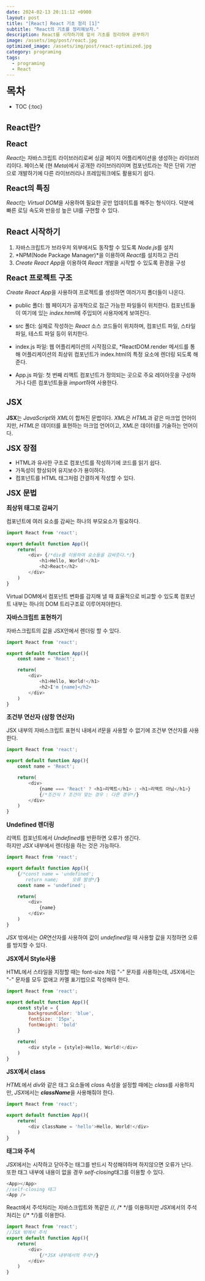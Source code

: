 ```yaml
---
date: 2024-02-13 20:11:12 +0900
layout: post
title: "[React] React 기초 정리 [1]"
subtitle: "React의 기초를 정리해보자."
description: React를 시작하기에 앞서 기초를 정리하여 공부하기
image: /assets/img/post/react.jpg
optimized_image: /assets/img/post/react-optimized.jpg
category: programing
tags:
  - programing
  - React
---
```


<span style="font-size:1.9em; font-weight:bold;">목차</span>
* TOC
{:toc}


## React란?

<span style="font-size:1.4em; font-weight:bold;">React</span>

*React*는 자바스크립트 라이브러리로써 싱글 페이지 어플리케이션을 생성하는 라이브러리이다. 페이스북 (현 *Meta*)에서 공개한 라이브러리이며 컴포넌트라는 작은 단위 기반으로 개발하기에 다른 라이브러리나 프레임워크에도 활용되기 쉽다.


<span style="font-size:1.4em; font-weight:bold;">React의 특징</span>

*React*는 *Virtual DOM*을 사용하여 필요한 곳만 업데이트를 해주는 형식이다. 덕분에 빠른 로딩 속도와 반응성 높은 UI를 구현할 수 있다.


## React 시작하기
1. 자바스크립트가 브라우저 외부에서도 동작할 수 있도록 *Node.js*를 설치
2. *NPM(Node Package Manager)*을 이용하여 *React*를 설치하고 관리
3. *Create React App*을 이용하여 *React* 개발을 시작할 수 있도록 환경을 구성


<span style="font-size:1.4em; font-weight:bold;">React 프로젝트 구조</span>

*Create React App*을 사용하여 프로젝트를 생성하면 여러가지 폴더들이 나온다.

 - public 폴더: 웹 페이지가 공개적으로 접근 가능한 파일들이 위치한다. 컴포넌트들이 여기에 있는 *index.html*에 주입되어 사용자에게 보여진다. 

 - src 폴더: 실제로 작성하는 *React* 소스 코드들이 위치하며, 컴포넌트 파일, 스타일 파일, 테스트 파일 등이 위치한다.

 - index.js 파일: 웹 어플리케이션의 시작점으로, *ReactDOM.render 메서드를 통해 어플리케이션의 최상위 컴포넌트가 index.html의 특정 요소에 렌더링 되도록 해준다.

 - App.js 파일: 첫 번째 리액트 컴포넌트가 정의되는 곳으로 주요 레이아웃을 구성하거나 다른 컴포넌트들을 *import*하여 사용한다. 


## JSX
**JSX**는 *JavaScript*와 *XML*이 합쳐진 문법이다.
*XML*은 *HTML*과 같은 마크업 언어이지만, *HTML*은 데이터를 표현하는 마크업 언어이고, *XML*은 데이터를 기술하는 언어이다.

<span style="font-size:1.4em; font-weight:bold;">JSX 장점</span>

- HTML과 유사한 구조로 컴포넌트를 작성하기에 코드를 읽기 쉽다.
- 가독성이 향상되어 유지보수가 용이하다.
- 컴포넌트를 HTML 태그처럼 간결하게 작성할 수 있다.

<span style="font-size:1.4em; font-weight:bold;">JSX 문법</span>

<span style="font-size:1.1em; font-weight:bold;">최상위 태그로 감싸기</span>

컴포넌트에 여러 요소를 감싸는 하나의 부모요소가 필요하다.
```js
import React from 'react';

export default function App(){
    return(
        <div> {/*div를 이용하여 요소들을 감싸준다.*/}
            <h1>Hello, World!</h1>
            <h2>React</h2>
        </div>
    )
}
```
Virtual DOM에서 컴포넌트 변화를 감지해 낼 때 효율적으로 비교할 수 있도록 컴포넌트 내부는 하나의 DOM 트리구조로 이루어져야한다.


<span style="font-size:1.1em; font-weight:bold;">자바스크립트 표현하기</span>

자바스크립트의 값을 JSX안에서 렌더링 할 수 있다.
```js
import React from 'react';

export default function App(){
    const name = 'React';

    return(
        <div>
            <h1>Hello, World!</h1>
            <h2>I'm {name}</h2>
        </div>
    )
}
```


<span style="font-size:1.1em; font-weight:bold;">조건부 연산자 (삼항 연산자)</span>

JSX 내부의 자바스크립트 표현식 내에서 if문을 사용할 수 없기에 조건부 연산자를 사용한다.
```js
import React from 'react';

export default function App(){
    const name = 'React';

    return(
        <div>
            {name === 'React' ? <h1>리액트</h1> : <h1>리액트 아님</h1>}
            {/*조건식 ? 조건이 맞는 경우 : 다른 경우*/}
        </div>
    )
}
```


<span style="font-size:1.1em; font-weight:bold;">Undefined 렌더링</span>

리액트 컴포넌트에서 *Undefined*를 반환하면 오류가 생긴다.<br>
하지만 *JSX* 내부에서 렌더링을 하는 것은 가능하다.
```js
import React from 'react';

export default function App(){
    {/*const name = 'undefined';
       return name;     오류 발생*/}
    const name = 'undefined';

    return(
        <div>
            {name}
        </div>
    )
}
```
*JSX* 밖에서는 *OR*연산자를 사용하여 값이 *undefined*일 때 사용할 값을 지정하면 오류를 방지할 수 있다.


<span style="font-size:1.1em; font-weight:bold;">JSX에서 Style사용</span>

HTML에서 스타일을 지정할 때는 font-size 처럼 "-" 문자를 사용하는데, JSX에서는 "-" 문자를 모두 없애고 카멜 표기법으로 작성해야 한다.
```js
import React from 'react';

export default function App(){
    const style = {
        backgroundColor: 'blue',
        fontSize: '15px',
        fontWeight: 'bold'
    }

    return(
        <div style = {style}>Hello, World!</div>
    )
}
```


<span style="font-size:1.1em; font-weight:bold;">JSX에서 class</span>

*HTML*에서 *div*와 같은 태그 요소들에 *class* 속성을 설정할 때에는 *class*를 사용하지만, *JSX*에서는 ***className***을 사용해줘야 한다.
```js
import React from 'react';

export default function App(){
    return(
        <div className = 'hello'>Hello, World!</div>
    )
}
```


<span style="font-size:1.1em; font-weight:bold;">태그와 주석</span>

*JSX*에서는 시작하고 닫아주는 태그를 반드시 작성해야하며 하지않으면 오류가 난다.<br>
또한 태그 내부에 내용이 없을 경우 *self-closing*태그를 이용할 수 있다.
```js
<App></App>
//self-closing 태그
<App />
```

React에서 주석처리는 자바스크립트와 똑같은 //, /\* \*/를 이용하지만
*JSX*에서의 주석 처리는 {/* */}를 이용한다.
```js
import React from 'react';
//JSX 밖에서 주석
export default function App(){
    return(
        <div>
            {/*JSX 내부에서의 주석*/}
        </div>
    )
}
```